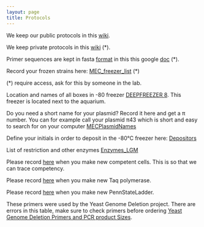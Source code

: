 ```yaml
---
layout: page
title: Protocols
---
```


We keep our public protocols in this [wiki](https://github.com/MetabolicEngineeringGroupCBMA/MetabolicEngineeringGroupCBMA.github.io/wiki).

We keep private protocols in this [wiki](https://github.com/MetabolicEngineeringGroupCBMA/genetic-work-in-progress/wiki) (*).

Primer sequences are kept in fasta [format](https://en.wikipedia.org/wiki/FASTA_format#Description_line) in this this google [doc](https://docs.google.com/document/d/1TfKUGfgoNLhM8fXh8LbT8TxDb_vpuViC37C-xepqJY8/edit) (*).

Record your frozen strains here: [MEC_freezer_list](https://docs.google.com/spreadsheets/d/1eqhkhCqclrUXF75M1uVdcez7PdsAuJ64UBSVO6MXB1Q/edit#gid=1901694203) (*)

(*) require access, ask for this by someone in the lab.

Location and names of all boxes in -80 freezer [DEEPFREEZER 8](https://docs.google.com/spreadsheets/d/1eqhkhCqclrUXF75M1uVdcez7PdsAuJ64UBSVO6MXB1Q/edit#gid=1467824477).
This freezer is located next to the aquarium.

Do you need a short name for your plasmid? Record it here and get a π number. You can for example call
your plasmid π43 which is short and easy to search for on your
computer [MECPlasmidNames](https://docs.google.com/spreadsheets/d/1eqhkhCqclrUXF75M1uVdcez7PdsAuJ64UBSVO6MXB1Q/edit#gid=1698645724)


Define your initials in order to deposit in the -80°C freezer here: [Depositors](https://docs.google.com/spreadsheets/d/1eqhkhCqclrUXF75M1uVdcez7PdsAuJ64UBSVO6MXB1Q/edit#gid=912966047)


List of restriction and other enzymes [Enzymes_LGM](https://docs.google.com/spreadsheets/d/1eqhkhCqclrUXF75M1uVdcez7PdsAuJ64UBSVO6MXB1Q/edit#gid=52431770)


Please record [here](https://docs.google.com/spreadsheets/d/1eqhkhCqclrUXF75M1uVdcez7PdsAuJ64UBSVO6MXB1Q/edit#gid=964731213)
when you make new competent cells. This is so that we can trace competency.

Please record [here](https://docs.google.com/spreadsheets/d/1eqhkhCqclrUXF75M1uVdcez7PdsAuJ64UBSVO6MXB1Q/edit#gid=176499668)
 when you make new Taq polymerase.

Please record [here](https://docs.google.com/spreadsheets/d/1eqhkhCqclrUXF75M1uVdcez7PdsAuJ64UBSVO6MXB1Q/edit#gid=1457101389)
 when you make new PennStateLadder.

These primers were used by the Yeast Genome Deletion project. There are errors in this table, make sure
to check primers before ordering [Yeast Genome Deletion Primers and PCR product Sizes](https://docs.google.com/spreadsheets/d/1pVlMkCKb6iX-w-2Q3OP2iP0UMH72PEHf9TuGM4SdRZk).
